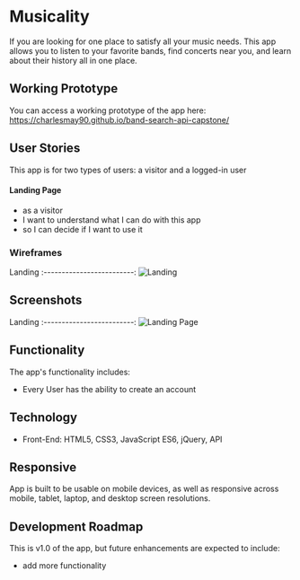 # Musicality
If you are looking for one place to satisfy all your music needs. This app allows you to listen to your favorite bands, find concerts near you, and learn about their history all in one place.

## Working Prototype
You can access a working prototype of the app here: https://charlesmay90.github.io/band-search-api-capstone/

## User Stories
This app is for two types of users: a visitor and a logged-in user

#### Landing Page
* as a visitor
* I want to understand what I can do with this app
* so I can decide if I want to use it

### Wireframes
Landing
:-------------------------:
![Landing](/github-images/wireframes/landing-page-wireframes.png)


## Screenshots
Landing
:-------------------------:
![Landing Page](/github-images/screenshots/login-page-screenshot.png)


## Functionality
The app's functionality includes:
* Every User has the ability to create an account


## Technology
* Front-End: HTML5, CSS3, JavaScript ES6, jQuery, API

## Responsive
App is built to be usable on mobile devices, as well as responsive across mobile, tablet, laptop, and desktop screen resolutions.

## Development Roadmap
This is v1.0 of the app, but future enhancements are expected to include:
* add more functionality
